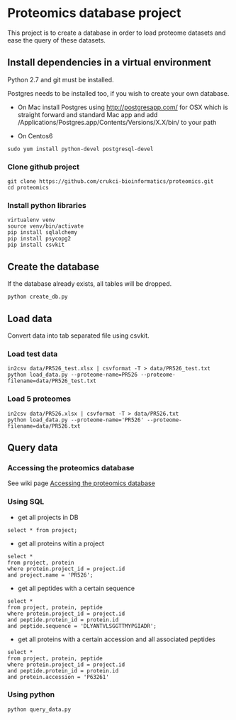# Proteomics database project

This project is to create a database in order to load proteome datasets and ease the query of these datasets.


## Install dependencies in a virtual environment

Python 2.7 and git must be installed.

Postgres needs to be installed too, if you wish to create your own database.

* On Mac install Postgres using http://postgresapp.com/ for OSX which is straight forward and standard Mac app and add /Applications/Postgres.app/Contents/Versions/X.X/bin/ to your path

* On Centos6

```
sudo yum install python-devel postgresql-devel
```

### Clone github project

```
git clone https://github.com/crukci-bioinformatics/proteomics.git
cd proteomics
```

### Install python libraries

```
virtualenv venv
source venv/bin/activate
pip install sqlalchemy
pip install psycopg2
pip install csvkit
```

## Create the database

If the database already exists, all tables will be dropped.

```
python create_db.py
```

## Load data

Convert data into tab separated file using csvkit.

### Load test data

```
in2csv data/PR526_test.xlsx | csvformat -T > data/PR526_test.txt
python load_data.py --proteome-name=PR526 --proteome-filename=data/PR526_test.txt
```

### Load 5 proteomes

```
in2csv data/PR526.xlsx | csvformat -T > data/PR526.txt
python load_data.py --proteome-name='PR526' --proteome-filename=data/PR526.txt
```

## Query data

### Accessing the proteomics database

See wiki page [Accessing the proteomics database](https://github.com/crukci-bioinformatics/proteomics/wiki#accessing-the-proteomics-database)

### Using SQL

* get all projects in DB
```
select * from project;
```
* get all proteins witin a project
```
select *
from project, protein
where protein.project_id = project.id
and project.name = 'PR526';
```
* get all peptides with a certain sequence
```
select *
from project, protein, peptide
where protein.project_id = project.id
and peptide.protein_id = protein.id
and peptide.sequence = 'DLYANTVLSGGTTMYPGIADR';
```
* get all proteins with a certain accession and all associated peptides
```
select *
from project, protein, peptide
where protein.project_id = project.id
and peptide.protein_id = protein.id
and protein.accession = 'P63261'
```

### Using python

```
python query_data.py
```
